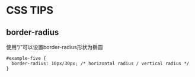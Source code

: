 # CSS TIPS

## border-radius
使用“/”可以设置border-radius形状为椭圆

    #example-five {
      border-radius: 10px/30px; /* horizontal radius / vertical radius */
    }

